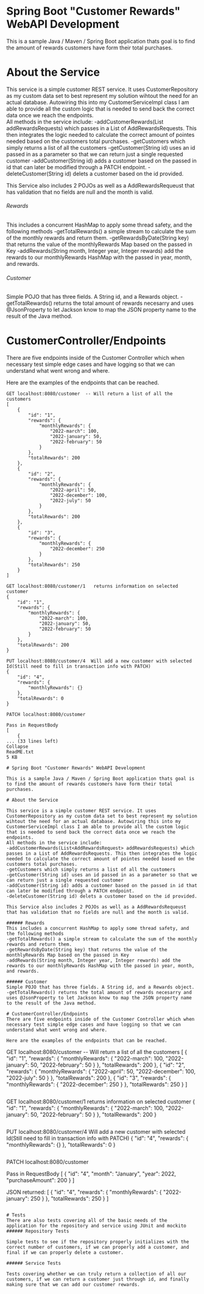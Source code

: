 # Spring Boot "Customer Rewards" WebAPI Development

This is a sample Java / Maven / Spring Boot application thats goal is to find the amount of rewards customers have form their total purchases.
  
# About the Service

This service is a simple customer REST service. It uses CustomerRepository as my custom data set to best represent my solution wihtout the need for an actual database. Autowiring this into my CustomerServiceImpl class I am able to provide all the custom logic that is needed to send back the correct data once we reach the endpoints.  
All methods in the service include:
-addCustomerRewards(List<AddRewardsRequest> addRewardsRequests) which passes in a List of AddRewardsRequests. This then integrates the logic needed to calculate the correct amount of pointes needed based on the customers total purchases.
-getCustomers which simply returns a list of all the customers
-getCustomer(String id) uses an id passed in as a parameter so that we can return just a single requested customer
-addCustomer(String id) adds a customer based on the passed in id that can later be modified through a PATCH endpoint.
-deleteCustomer(String id) delets a customer based on the id provided.

This Service also includes 2 POJOs as well as a AddRewardsRequeust that has validation that no fields are null and the month is valid.

###### Rewards
This includes a concurrent HashMap to apply some thread safety, and the following methods 
-getTotalRewards() a simple stream to calculate the sum of the monthly rewards and return them.
-getRewardsByDate(String key) that returns the value of the monthlyRewards Map based on the passed in Key
-addRewards(String month, Integer year, Integer rewards) add the rewards to our monthlyRewards HashMap with the passed in year, month, and rewards.

###### Customer
Simple POJO that has three fields. A String id, and a Rewards object.
-getTotalRewards() returns the total amount of rewards necesarry and uses @JsonProperty to let Jackson know to map the JSON property name to the result of the Java method.

# CustomerController/Endpoints
There are five endpoints inside of the Customer Controller which when necessary test simple edge cases and have logging so that we can understand what went wrong and where. 

Here are the examples of the endpoints that can be reached.

```
GET localhost:8080/customer  -- Will return a list of all the customers
[
    {
        "id": "1",
        "rewards": {
            "monthlyRewards": {
                "2022-march": 100,
                "2022-january": 50,
                "2022-february": 50
            }
        },
        "totalRewards": 200
    },
    {
        "id": "2",
        "rewards": {
            "monthlyRewards": {
                "2022-april": 50,
                "2022-december": 100,
                "2022-july": 50
            }
        },
        "totalRewards": 200
    },
    {
        "id": "3",
        "rewards": {
            "monthlyRewards": {
                "2022-december": 250
            }
        },
        "totalRewards": 250
    }
]
```

```
GET localhost:8080/customer/1   returns information on selected customer
{
    "id": "1",
    "rewards": {
        "monthlyRewards": {
            "2022-march": 100,
            "2022-january": 50,
            "2022-february": 50
        }
    },
    "totalRewards": 200
}

```

```
PUT localhost:8080/customer/4  Will add a new customer with selected Id(Still need to fill in transaction info with PATCH)
{
    "id": "4",
    "rewards": {
        "monthlyRewards": {}
    },
    "totalRewards": 0
}
```
```
PATCH localhost:8080/customer

Pass in RequestBody
[
    {
... (33 lines left)
Collapse
ReadME.txt
5 KB

# Spring Boot "Customer Rewards" WebAPI Development

This is a sample Java / Maven / Spring Boot application thats goal is to find the amount of rewards customers have form their total purchases.
  
# About the Service

This service is a simple customer REST service. It uses CustomerRepository as my custom data set to best represent my solution wihtout the need for an actual database. Autowiring this into my CustomerServiceImpl class I am able to provide all the custom logic that is needed to send back the correct data once we reach the endpoints.  
All methods in the service include:
-addCustomerRewards(List<AddRewardsRequest> addRewardsRequests) which passes in a List of AddRewardsRequests. This then integrates the logic needed to calculate the correct amount of pointes needed based on the customers total purchases.
-getCustomers which simply returns a list of all the customers
-getCustomer(String id) uses an id passed in as a parameter so that we can return just a single requested customer
-addCustomer(String id) adds a customer based on the passed in id that can later be modified through a PATCH endpoint.
-deleteCustomer(String id) delets a customer based on the id provided.

This Service also includes 2 POJOs as well as a AddRewardsRequeust that has validation that no fields are null and the month is valid.

###### Rewards
This includes a concurrent HashMap to apply some thread safety, and the following methods 
-getTotalRewards() a simple stream to calculate the sum of the monthly rewards and return them.
-getRewardsByDate(String key) that returns the value of the monthlyRewards Map based on the passed in Key
-addRewards(String month, Integer year, Integer rewards) add the rewards to our monthlyRewards HashMap with the passed in year, month, and rewards.

###### Customer
Simple POJO that has three fields. A String id, and a Rewards object.
-getTotalRewards() returns the total amount of rewards necesarry and uses @JsonProperty to let Jackson know to map the JSON property name to the result of the Java method.

# CustomerController/Endpoints
There are five endpoints inside of the Customer Controller which when necessary test simple edge cases and have logging so that we can understand what went wrong and where. 

Here are the examples of the endpoints that can be reached.

```
GET localhost:8080/customer  -- Will return a list of all the customers
[
    {
        "id": "1",
        "rewards": {
            "monthlyRewards": {
                "2022-march": 100,
                "2022-january": 50,
                "2022-february": 50
            }
        },
        "totalRewards": 200
    },
    {
        "id": "2",
        "rewards": {
            "monthlyRewards": {
                "2022-april": 50,
                "2022-december": 100,
                "2022-july": 50
            }
        },
        "totalRewards": 200
    },
    {
        "id": "3",
        "rewards": {
            "monthlyRewards": {
                "2022-december": 250
            }
        },
        "totalRewards": 250
    }
]
```

```
GET localhost:8080/customer/1   returns information on selected customer
{
    "id": "1",
    "rewards": {
        "monthlyRewards": {
            "2022-march": 100,
            "2022-january": 50,
            "2022-february": 50
        }
    },
    "totalRewards": 200
}

```

```
PUT localhost:8080/customer/4  Will add a new customer with selected Id(Still need to fill in transaction info with PATCH)
{
    "id": "4",
    "rewards": {
        "monthlyRewards": {}
    },
    "totalRewards": 0
}
```
```
PATCH localhost:8080/customer

Pass in RequestBody
[
    {
        "id": "4",
        "month": "January",
        "year": 2022,
        "purchaseAmount": 200
    }
]

JSON returned:
[
    {
        "id": "4",
        "rewards": {
            "monthlyRewards": {
                "2022-january": 250
            }
        },
        "totalRewards": 250
    }
]
```

# Tests
There are also tests covering all of the basic needs of the application for the repository and service using JUnit and mockito
###### Repository Tests 

Simple tests to see if the repository properly initializes with the correct number of customers, if we can properly add a customer, and final if we can properly delete a customer.

###### Service Tests

Tests covering whether we can truly return a collection of all our customers, if we can return a customer just through id, and finally making sure that we can add our customer rewards.
